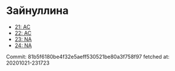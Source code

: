 # Зайнуллина
- [21: AC](21.md)
- [22: AC](22.md)
- [23: NA](23.md)
- [24: NA](24.md)

Commit: 81b5f6180be4f32e5aeff530521be80a3f758f97
 fetched at: 20201021-231723
